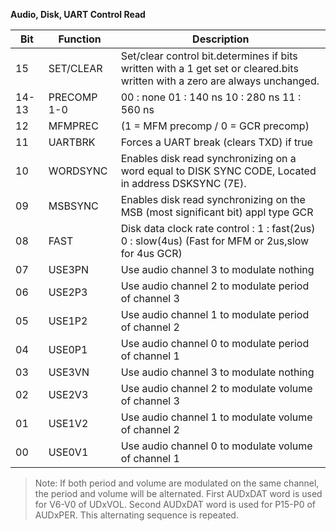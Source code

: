 **Audio, Disk, UART Control Read**

|Bit| Function| Description  |
|---|---|---  |
|15| SET/CLEAR| Set/clear control bit.determines if bits written with a 1 get set or cleared.bits written with a zero are always unchanged.  |
|14-13| PRECOMP 1-0| 00 : none 01 : 140 ns 10 : 280 ns 11 : 560 ns  |
|12| MFMPREC| (1 = MFM precomp / 0 = GCR precomp)  |
|11| UARTBRK| Forces a UART break (clears TXD) if true  |
|10| WORDSYNC| Enables disk read synchronizing on a word equal to DISK SYNC CODE, Located in address DSKSYNC (7E).  |
|09| MSBSYNC| Enables disk read synchronizing on the MSB (most significant bit) appl type GCR  |
|08| FAST| Disk data clock rate control : 1 : fast(2us) 0 : slow(4us) (Fast for MFM or 2us,slow for 4us GCR)  |
|07| USE3PN| Use audio channel 3 to modulate nothing  |
|06| USE2P3| Use audio channel 2 to modulate period of channel 3  |
|05| USE1P2| Use audio channel 1 to modulate period of channel 2  |
|04| USE0P1| Use audio channel 0 to modulate period of channel 1  |
|03| USE3VN| Use audio channel 3 to modulate nothing  |
|02| USE2V3| Use audio channel 2 to modulate volume of channel 3  |
|01| USE1V2| Use audio channel 1 to modulate volume of channel 2  |
|00| USE0V1| Use audio channel 0 to modulate volume of channel 1|

> Note: If both period and volume are modulated on the same channel, the period and volume will be alternated. First AUDxDAT word is used for V6-V0 of UDxVOL. Second AUDxDAT word is used for P15-P0 of AUDxPER. This alternating sequence is repeated.

